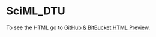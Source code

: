 # SciML_DTU
 
To see the HTML go to [GitHub & BitBucket HTML Preview](https://htmlpreview.github.io/). 

